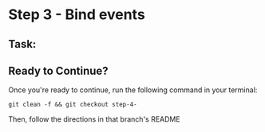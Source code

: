 # Step 3 - Bind events



## Task:


## Ready to Continue?

Once you're ready to continue, run the following command in your terminal:

```cli
git clean -f && git checkout step-4-
```

Then, follow the directions in that branch's README
